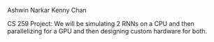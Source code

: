 Ashwin Narkar
Kenny Chan

CS 259 Project:
We will be simulating 2 RNNs on a CPU and then parallelizing for a GPU and then designing custom hardware for both.

